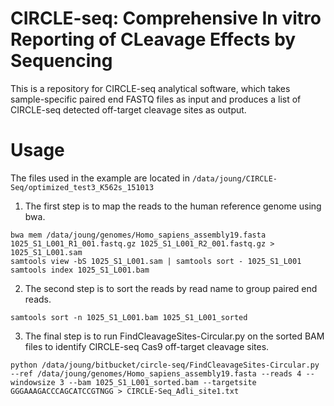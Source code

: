 **CIRCLE-seq: Comprehensive In vitro Reporting of CLeavage Effects by Sequencing**
==================================================================================

This is a repository for CIRCLE-seq analytical software, which takes sample-specific paired end FASTQ files as input and produces a list of CIRCLE-seq detected off-target cleavage sites as output.

**Usage**
=========

The files used in the example are located in `/data/joung/CIRCLE-Seq/optimized_test3_K562s_151013`

1. The first step is to map the reads to the human reference genome using bwa.

```
bwa mem /data/joung/genomes/Homo_sapiens_assembly19.fasta 1025_S1_L001_R1_001.fastq.gz 1025_S1_L001_R2_001.fastq.gz > 1025_S1_L001.sam
samtools view -bS 1025_S1_L001.sam | samtools sort - 1025_S1_L001
samtools index 1025_S1_L001.bam
```
2. The second step is to sort the reads by read name to group paired end reads.


```
samtools sort -n 1025_S1_L001.bam 1025_S1_L001_sorted
```

3. The final step is to run FindCleavageSites-Circular.py on the sorted BAM files to identify CIRCLE-seq Cas9 off-target cleavage sites.


```
python /data/joung/bitbucket/circle-seq/FindCleavageSites-Circular.py --ref /data/joung/genomes/Homo_sapiens_assembly19.fasta --reads 4 --windowsize 3 --bam 1025_S1_L001_sorted.bam --targetsite GGGAAAGACCCAGCATCCGTNGG > CIRCLE-Seq_Adli_site1.txt
```
